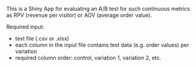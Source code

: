 This is a Shiny App for evaluating an A/B test for such continuous metrics as RPV (revenue per visitor) or AOV (average order value).

Required input:

* text file (.csv or .xlsx)
* each column in the input file contains test data (e.g. order values) per variation
* required column order: control, variation 1, variation 2, etc.
